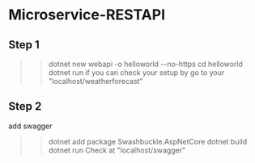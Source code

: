 # Microservice-RESTAPI
## Step 1
>> dotnet new webapi -o helloworld --no-https
>> cd helloworld
>> dotnet run
if you can check your setup by go to your "localhost/weatherforecast"

## Step 2
add swagger
>> dotnet add package Swashbuckle.AspNetCore
>> dotnet build
>> dotnet run
Check at "localhost/swagger"

